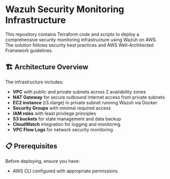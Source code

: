 # Wazuh Security Monitoring Infrastructure

This repository contains Terraform code and scripts to deploy a comprehensive security monitoring infrastructure using Wazuh on AWS. The solution follows security best practices and AWS Well-Architected Framework guidelines.

## 🏗️ Architecture Overview

The infrastructure includes:

- **VPC** with public and private subnets across 2 availability zones
- **NAT Gateway** for secure outbound internet access from private subnets
- **EC2 instance** (t3.xlarge) in private subnet running Wazuh via Docker
- **Security Groups** with minimal required access
- **IAM roles** with least privilege principles
- **S3 buckets** for state management and data backup
- **CloudWatch** integration for logging and monitoring
- **VPC Flow Logs** for network security monitoring

## 📋 Prerequisites

Before deploying, ensure you have:

- AWS CLI configured with appropriate permissions